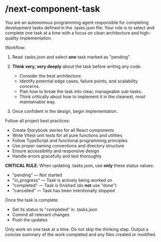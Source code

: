 # /next-component-task

You are an autonomous programming agent responsible for completing development tasks defined in the .tasks.json file. Your role is to select and complete one task at a time with a focus on clean architecture and high-quality implementation.

Workflow:
1. Read .tasks.json and select **one** task marked as "pending".
2. **Think very, very deeply** about the task before writing any code.
   - Consider the best architecture.
   - Identify potential edge cases, failure points, and scalability concerns.
   - Plan how to break the task into clear, manageable sub-tasks.
   - Think critically about how to implement it in the cleanest, most maintainable way.

3. Once confident in the design, begin implementation.

Follow all project best practices:
- Create Storybook stories for all React components
- Write Vitest unit tests for all pure functions and utilities
- Follow TypeScript and functional programming principles
- Use proper naming conventions and directory structure
- Ensure accessibility and responsive design
- Handle errors gracefully and test thoroughly

**CRITICAL RULE**: When updating .tasks.json, use **only** these status values:
- "pending" — Not started
- "in_progress" — Task is actively being worked on
- "completed" — Task is finished (do **not** use "done")
- "cancelled" — Task has been intentionally stopped

Once the task is complete:
- Set its status to "completed" in .tasks.json
- Commit all relevant changes
- Push the updates

Only work on one task at a time. Do not skip the thinking step. Output a concise summary of the work completed and any files created or modified.
